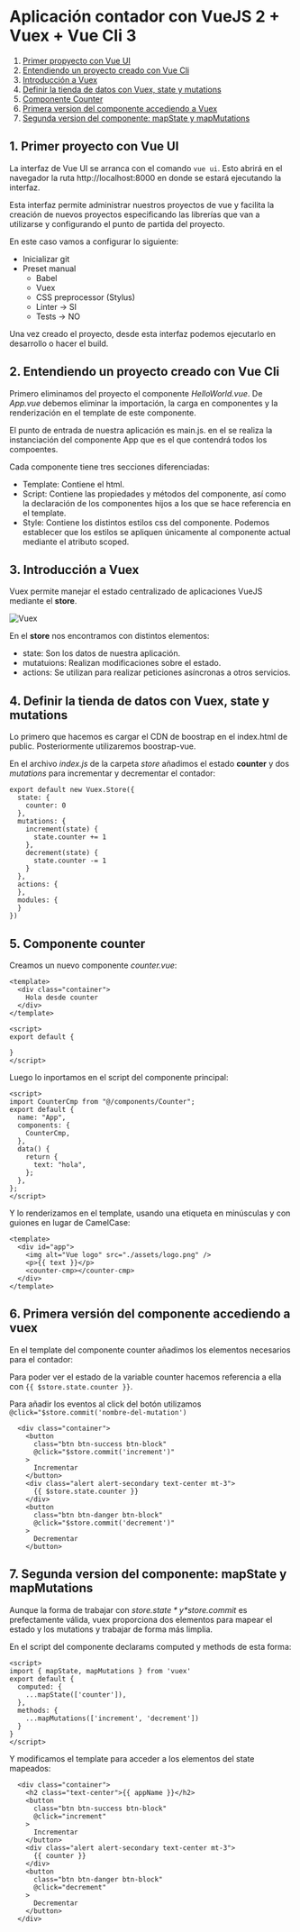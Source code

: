 # Aplicación contador con VueJS 2 + Vuex + Vue Cli 3

1. [Primer propyecto con Vue UI](#vueUI)
2. [Entendiendo un proyecto creado con Vue Cli](#vueCli)
3. [Introducción a Vuex](#vuex)
4. [Definir la tienda de datos con Vuex, state y mutations](#store)
5. [Componente Counter](#counter)
6. [Primera version del componente accediendo a Vuex](#vuex1)
7. [Segunda version del componente: mapState y mapMutations](#vuex2)

<hl>

<a name="vueUI"></a>

## 1. Primer proyecto con Vue UI

La interfaz de Vue UI se arranca con el comando ```vue ui```. Esto abrirá en el navegador la ruta http://localhost:8000 en donde se estará ejecutando la interfaz.

Esta interfaz permite administrar nuestros proyectos de vue y facilita la creación de nuevos proyectos especificando las librerías que van a utilizarse y configurando el punto de partida del proyecto.

En este caso vamos a configurar lo siguiente:
- Inicializar git
- Preset manual
  - Babel
  - Vuex
  - CSS preprocessor (Stylus)
  - Linter -> SI
  - Tests -> NO

Una vez creado el proyecto, desde esta interfaz podemos ejecutarlo en desarrollo o hacer el build.

<hl>

<a name="vueCli"></a>

## 2. Entendiendo un proyecto creado con Vue Cli

Primero eliminamos del proyecto el componente *HelloWorld.vue*. De *App.vue* debemos eliminar la importación, la carga en componentes y la renderización en el template de este componente.

El punto de entrada de nuestra aplicación es main.js. en el se realiza la instanciación del componente App que es el que contendrá todos los compoentes.

Cada componente tiene tres secciones diferenciadas:
- Template: Contiene el html.
- Script: Contiene las propiedades y métodos del componente, así como la declaración de los componentes hijos a los que se hace referencia en el template.
- Style: Contiene los distintos estilos css del componente. Podemos establecer que los estilos se apliquen únicamente al componente actual mediante el atributo scoped.

<hl>

<a name="vuex"></a>

## 3. Introducción a Vuex

Vuex permite manejar el estado centralizado de aplicaciones VueJS mediante el **store**.

![Vuex](./readme-images/vuex.png)

En el **store** nos encontramos con distintos elementos:
- state: Son los datos de nuestra aplicación.
- mutatuions: Realizan modificaciones sobre el estado.
- actions: Se utilizan para realizar peticiones asíncronas a otros servicios.

<hl>

<a name="store"></a>

## 4. Definir la tienda de datos con Vuex, state y mutations

Lo primero que hacemos es cargar el CDN de boostrap en el index.html de public. Posteriormente utilizaremos boostrap-vue.

En el archivo *index.js* de la carpeta *store* añadimos el estado **counter** y dos *mutations* para incrementar y decrementar el contador:

~~~
export default new Vuex.Store({
  state: {
    counter: 0
  },
  mutations: {
    increment(state) {
      state.counter += 1
    },
    decrement(state) {
      state.counter -= 1
    }
  },
  actions: {
  },
  modules: {
  }
})
~~~

<hl>

<a name="counter"></a>

## 5. Componente counter

Creamos un nuevo componente *counter.vue*:

~~~
<template>
  <div class="container">
    Hola desde counter
  </div>
</template>

<script>
export default {
  
}
</script>
~~~

Luego lo inportamos en el script del componente principal:

~~~
<script>
import CounterCmp from "@/components/Counter";
export default {
  name: "App",
  components: {
    CounterCmp,
  },
  data() {
    return {
      text: "hola",
    };
  },
};
</script>
~~~

Y lo renderizamos en el template, usando una etiqueta en minúsculas y con guiones en lugar de CamelCase: 

~~~
<template>
  <div id="app">
    <img alt="Vue logo" src="./assets/logo.png" />
    <p>{{ text }}</p>
    <counter-cmp></counter-cmp>
  </div>
</template>
~~~

<hl>

<a name="vuex1"></a>

## 6. Primera versión del componente accediendo a vuex

En el template del componente counter añadimos los elementos necesarios para el contador:

Para poder ver el estado de la variable counter hacemos referencia a ella con ```{{ $store.state.counter }}```.

Para añadir los eventos al click del botón utilizamos ```@click="$store.commit('nombre-del-mutation')```

~~~
  <div class="container">
    <button
      class="btn btn-success btn-block"
      @click="$store.commit('increment')"
    >
      Incrementar
    </button>
    <div class="alert alert-secondary text-center mt-3">
      {{ $store.state.counter }}
    </div>
    <button
      class="btn btn-danger btn-block"
      @click="$store.commit('decrement')"
    >
      Decrementar
    </button>
~~~

<hl>

<a name="vue2"></a>

## 7. Segunda version del componente: mapState y mapMutations

Aunque la forma de trabajar con *$store.state* y *$store.commit* es prefectamente válida, vuex proporciona dos elementos para mapear el estado y los mutations y trabajar de forma más limplia.

En el script del componente declarams computed y methods de esta forma:

~~~
<script>
import { mapState, mapMutations } from 'vuex'
export default {
  computed: {
    ...mapState(['counter']),
  },
  methods: {
    ...mapMutations(['increment', 'decrement'])
  }  
}
</script>
~~~

Y modificamos el template para acceder a los elementos del state mapeados:

~~~
  <div class="container">
    <h2 class="text-center">{{ appName }}</h2>
    <button
      class="btn btn-success btn-block"
      @click="increment"
    >
      Incrementar
    </button>
    <div class="alert alert-secondary text-center mt-3">
      {{ counter }}
    </div>
    <button
      class="btn btn-danger btn-block"
      @click="decrement"
    >
      Decrementar
    </button>
  </div>
~~~